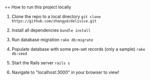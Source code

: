 == How to run this project locally

1. Clone the repo to a local directory
``` git clone https://github.com/zhangyd/delivice.git ```

2. Install all dependencies
``` bundle install ```

3. Run database migration
``` rake db:migrate ```

4. Populate database with some pre-set records (only a sample)
``` rake db:seed ```

5. Start the Rails server
``` rails s ```

6. Navigate to "localhost:3000" in your browser to view!


